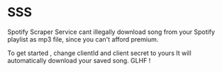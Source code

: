 # SSS
Spotify Scraper Service  cant illegally download song from your Spotify playlist as mp3 file, since you can't afford premium.

To get started , change clientId and client secret to yours
It will automatically download your saved song.
GLHF !
